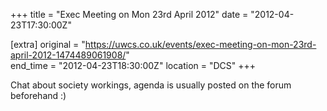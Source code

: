 +++
title = "Exec Meeting on Mon 23rd April 2012"
date = "2012-04-23T17:30:00Z"

[extra]
original = "https://uwcs.co.uk/events/exec-meeting-on-mon-23rd-april-2012-1474489061908/"    
end_time = "2012-04-23T18:30:00Z"
location = "DCS"
+++

Chat about society workings, agenda is usually posted on the forum beforehand :)

